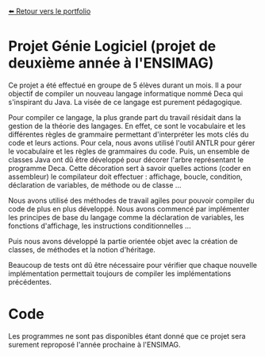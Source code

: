 [:arrow_left: Retour vers le portfolio](https://github.com/ThibaultLanthiez/Portfolio)

# Projet Génie Logiciel  (projet de deuxième année à l'ENSIMAG)

Ce projet a été effectué en groupe de 5 élèves durant un mois. Il a pour objectif de compiler un nouveau langage informatique nommé Deca qui s'inspirant du Java. La visée de ce langage est purement pédagogique. 

Pour compiler ce langage, la plus grande part du travail résidait dans la gestion de la théorie des langages. En effet, ce sont le vocabulaire et les différentes règles de grammaire permettant d'interpréter les mots clés du code et leurs actions. Pour cela, nous avons utilisé l'outil ANTLR pour gérer le vocabulaire et les règles de grammaires du code. Puis, un ensemble de classes Java ont dû être développé pour décorer l'arbre représentant le programme Deca. Cette décoration sert à savoir quelles actions (coder en assembleur) le compilateur doit effectuer : affichage, boucle, condition, déclaration de variables, de méthode ou de classe ...

Nous avons utilisé des méthodes de travail agiles pour pouvoir compiler du code de plus en plus développé. Nous avons commencé par implémenter les principes de base du langage comme la déclaration de variables, les fonctions d'affichage, les instructions conditionnelles ... 

Puis nous avons développé la partie orientée objet avec la création de classes, de méthodes et la notion d'héritage. 

Beaucoup de tests ont dû être nécessaire pour vérifier que chaque nouvelle implémentation permettait toujours de compiler les implémentations précédentes.

# Code

Les programmes ne sont pas disponibles étant donné que ce projet sera surement reproposé l'année prochaine à l'ENSIMAG.
